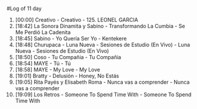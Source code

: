 #Log of 11 day

1. [00:00] Creativo - Creativo - 125. LEONEL GARCIA
1. [18:42] La Sonora Dinamita y Sabino - Transformando La Cumbia - Se Me Perdió La Cadenita
1. [18:45] Sabino - Yo Quería Ser Yo - Kentekere
1. [18:48] Churupaca - Luna Nueva - Sesiones de Estudio (En Vivo) - Luna Nueva - Sesiones de Estudio (En Vivo)
1. [18:50] Coso - Tu Compañia - Tu Compañia
1. [18:54] MAYE - Tú - Tú
1. [18:58] MAYE - My Love - My Love
1. [19:01] Bratty - Delusión - Honey, No Estás
1. [19:05] Rita Payés y Elisabeth Roma - Nunca vas a comprender - Nunca vas a comprender
1. [19:09] Los Retros - Someone To Spend Time With - Someone To Spend Time With

